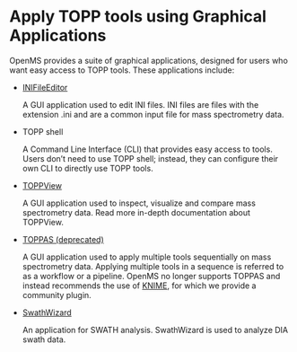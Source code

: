 Apply TOPP tools using Graphical Applications
=============================================

OpenMS provides a suite of graphical applications, designed for users who want easy access to TOPP tools. These applications include:
- [INIFileEditor](graphical-topp-tools/ini-file-editor.md)

  A GUI application used to edit INI files. INI files are files with the extension .ini and are a common input file for mass spectrometry data.
- TOPP shell

  A Command Line Interface (CLI) that provides easy access to tools. Users don’t need to use TOPP shell; instead, they can configure their own CLI to directly use TOPP tools.
- [TOPPView](graphical-topp-tools/toppview.md)

  A GUI application used to inspect, visualize and compare mass spectrometry data. Read more in-depth documentation about TOPPView.
- [TOPPAS (deprecated)](graphical-topp-tools/toppas.md)

  A GUI application used to apply multiple tools sequentially on mass spectrometry data. Applying multiple tools in a sequence is referred to as a workflow or a pipeline. OpenMS no longer supports TOPPAS and instead recommends the use of [KNIME](https://www.knime.com/), for which we provide a community plugin.
- [SwathWizard](graphical-topp-tools/swathwizard.md)

  An application for SWATH analysis. SwathWizard is used to analyze DIA swath data.
